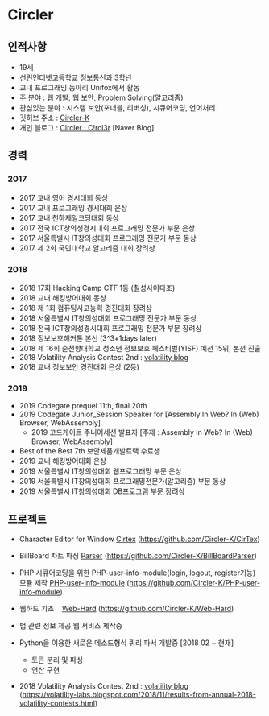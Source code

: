 # Circler
## 인적사항
- 19세
- 선린인터넷고등학교 정보통신과 3학년  
- 교내 프로그래밍 동아리 Unifox에서 활동
- 주 분야 : 웹 개발, 웹 보안, Problem Solving(알고리즘)
- 관심있는 분야 : 시스템 보안(포너블, 리버싱), 시큐어코딩, 언어처리
- 깃허브 주소 : [Circler-K](https://github.com/Circler-K)</br>
- 개인 블로그 : [Circler : C!rcl3r](https://blog.naver.com/dkdlelgksthf) \[Naver Blog\]
<!-- - 개인 홈페이지 : [Circler](http://circler.dothome.co.kr) -->

## 경력
### 2017
- 2017 교내 영어 경시대회 동상
- 2017 교내 프로그래밍 경시대회 은상
- 2017 교내 천하제일코딩대회 동상
- 2017 전국 ICT창의성경시대회 프로그래밍 전문가 부문 은상  
- 2017 서울특별시 IT창의성대회 프로그래밍 전문가 부문 동상
- 2017 제 2회 국민대학교 알고리즘 대회 장려상
### 2018
- 2018 17회 Hacking Camp CTF 1등 (칠성사이다조)
- 2018 교내 해킹방어대회 동상
- 2018 제 1회 컴퓨팅사고능력 경진대회 장려상
- 2018 서울특별시 IT창의성대회 프로그래밍 전문가 부문 동상
- 2018 전국 ICT창의성경시대회 프로그래밍 전문가 부문 장려상
- 2018 정보보호해커톤 본선 (3^3+1days later)
- 2018 제 16회 순천향대학교 청소년 정보보호 페스티벌(YISF) 예선 15위, 본선 진출  
- 2018 Volatility Analysis Contest 2nd : [volatility blog](https://volatility-labs.blogspot.com/2018/11/results-from-annual-2018-volatility-contests.html)
- 2018 교내 정보보안 경진대회 은상 (2등)
### 2019
- 2019 Codegate prequel 11th, final 20th
- 2019 Codegate Junior_Session Speaker for \[Assembly In Web? In (Web) Browser, WebAssembly\]
    - 2019 코드게이트 주니어세션 발표자 \[주제 : Assembly In Web? In (Web) Browser, WebAssembly\]
- Best of the Best 7th 보안제품개발트랙 수료생
- 2019 교내 해킹방어대회 은상
- 2019 서울특별시 IT창의성대회 웹프로그래밍 부문 은상
- 2019 서울특별시 IT창의성대회 프로그래밍전문가(알고리즘) 부문 동상
- 2019 서울특별시 IT창의성대회 DB프로그램 부문 장려상


## 프로젝트
- Character Editor for Window [Cirtex](https://github.com/Circler-K/CirTex)   (https://github.com/Circler-K/CirTex)  

- BillBoard 차트 파싱 [Parser](https://github.com/Circler-K/BillBoardParser)  (https://github.com/Circler-K/BillBoardParser)

- PHP 시큐어코딩을 위한 PHP-user-info-module(login, logout, register기능)모듈 제작 [PHP-user-info-module](https://github.com/Circler-K/PHP-user-info-module)  (https://github.com/Circler-K/PHP-user-info-module)

- 웹하드 기초 &nbsp;&nbsp; [Web-Hard](https://github.com/Circler-K/Web-Hard)  (https://github.com/Circler-K/Web-Hard)

- 법 관련 정보 제공 웹 서비스 제작중

- Python을 이용한 새로운 메소드형식 쿼리 파서 개발중 [2018 02 ~ 현재]
  - 토큰 분리 및 파싱
  - 연산 구현  

- 2018 Volatility Analysis Contest 2nd : [volatility blog](https://volatility-labs.blogspot.com/2018/11/results-from-annual-2018-volatility-contests.html)  
(https://volatility-labs.blogspot.com/2018/11/results-from-annual-2018-volatility-contests.html)